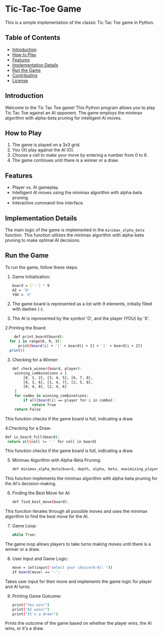 # Tic-Tac-Toe Game


This is a simple implementation of the classic Tic Tac Toe game in Python.

## Table of Contents

- [Introduction](#introduction)
- [How to Play](#how-to-play)
- [Features](#features)
- [Implementation Details](#implementation-details)
- [Run the Game](#run-the-game)
- [Contributing](#contributing)
- [License](#license)

## Introduction

Welcome to the Tic Tac Toe game! This Python program allows you to play Tic Tac Toe against an AI opponent. The game employs the minimax algorithm with alpha-beta pruning for intelligent AI moves.

## How to Play

1. The game is played on a 3x3 grid.
2. You (X) play against the AI (O).
3. Choose a cell to make your move by entering a number from 0 to 8.
4. The game continues until there is a winner or a draw.

## Features

- Player vs. AI gameplay.
- Intelligent AI moves using the minimax algorithm with alpha-beta pruning.
- Interactive command-line interface.

## Implementation Details

The main logic of the game is implemented in the `minimax_alpha_beta` function. This function utilizes the minimax algorithm with alpha-beta pruning to make optimal AI decisions.

## Run the Game

To run the game, follow these steps:
1. Game Initialization:
   ```bash
   board = ['-'] * 9
   AI = 'O'
   YOU = 'X'
     ```
   
1. The game board is represented as a list with 9 elements, initially filled with dashes (-).
2. The AI is represented by the symbol 'O', and the player (YOU) by 'X'.

2.Printing the Board:
  ```bash
      def print_board(board):
    for i in range(0, 9, 3):
        print(board[i] + '|' + board[i + 1] + '|' + board[i + 2])
    print()
```
3. Checking for a Winner:

   ```bash
   def check_winner(board, player):
    winning_combinations = [
        [0, 1, 2], [3, 4, 5], [6, 7, 8],
        [0, 3, 6], [1, 4, 7], [2, 5, 8],
        [0, 4, 8], [2, 4, 6]
    ]
    for combo in winning_combinations:
        if all(board[i] == player for i in combo):
            return True
    return False
    ```
This function checks if the game board is full, indicating a draw.

4.Checking for a Draw:
   ```bash
   def is_board_full(board):
    return all(cell != '-' for cell in board)
   ```
This function checks if the game board is full, indicating a draw.

5. Minimax Algorithm with Alpha-Beta Pruning:
   ```bash
   def minimax_alpha_beta(board, depth, alpha, beta, maximizing_player):
   ```
This function implements the minimax algorithm with alpha-beta pruning for the AI's decision-making.

6. Finding the Best Move for AI:
   ```bash
   def find_best_move(board):
    ```
This function iterates through all possible moves and uses the minimax algorithm to find the best move for the AI.

7. Game Loop:
   ```bash
   while True:
    ```
The game loop allows players to take turns making moves until there is a winner or a draw.

8. User Input and Game Logic:
   ```bash
   move = int(input("select your choice(0-8): "))
   if board[move] == '-':
   ```
Takes user input for their move and implements the game logic for player and AI turns.

9. Printing Game Outcome:
    ```bash
    print("You win!")
   print("AI wins!")
   print("It's a draw!")
    ```
Prints the outcome of the game based on whether the player wins, the AI wins, or it's a draw.

    



   
   

   
